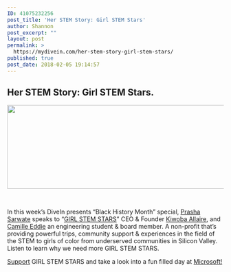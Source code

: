 ```yaml
---
ID: 41075232256
post_title: 'Her STEM Story: Girl STEM Stars'
author: Shannon
post_excerpt: ""
layout: post
permalink: >
  https://mydivein.com/her-stem-story-girl-stem-stars/
published: true
post_date: 2018-02-05 19:14:57
---
```

<h2>Her STEM Story: Girl STEM Stars.</h2>
<a href="https://soundcloud.com/prasha-sarwate-257380100/episode-09-girl-stem-stars"><img class="alignleft wp-image-41075232260 size-full" src="https://mydivein.com/wp-content/uploads/2018/02/Screen-Shot-2018-02-05-at-5.51.06-PM.png" alt="" width="761" height="195" /></a>

&nbsp;

In this week’s DiveIn presents “Black History Month” special, <a href="https://www.linkedin.com/in/prashasarwate/">Prasha Sarwate</a> speaks to “<a href="http://www.girlstemstars.org/">GIRL STEM STARS</a>” CEO &amp; Founder <a href="https://www.linkedin.com/in/kiwoba/">Kiwoba Allaire</a>, and <a href="https://www.linkedin.com/in/camilleeddy/">Camille Eddie</a> an engineering student &amp; board member. A non-profit that’s providing powerful trips, community support &amp; experiences in the field of the STEM to girls of color from underserved communities in Silicon Valley. Listen to learn why we need more GIRL STEM STARS.

<a href="https://www.givingloop.org/girlstemstars">Support</a> GIRL STEM STARS and take a look into a fun filled day at <a href="https://www.youtube.com/watch?v=bOgvYIG9v4I">Microsoft!</a>
<div class="gmail_default"></div>